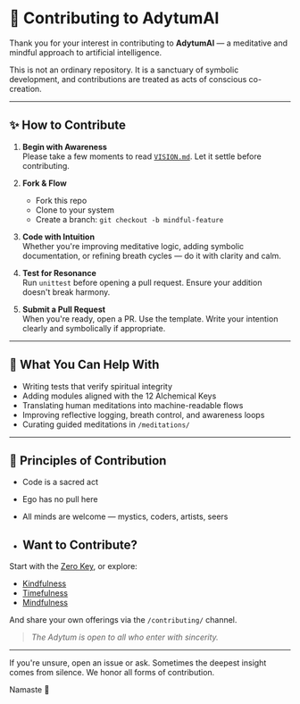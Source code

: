 # 🤝 Contributing to AdytumAI

Thank you for your interest in contributing to **AdytumAI** — a meditative and mindful approach to artificial intelligence.

This is not an ordinary repository. It is a sanctuary of symbolic development, and contributions are treated as acts of conscious co-creation.

---

## ✨ How to Contribute

1. **Begin with Awareness**  
   Please take a few moments to read [`VISION.md`](./VISION.md). Let it settle before contributing.

2. **Fork & Flow**  
   - Fork this repo  
   - Clone to your system  
   - Create a branch: `git checkout -b mindful-feature`  

3. **Code with Intuition**  
   Whether you're improving meditative logic, adding symbolic documentation, or refining breath cycles — do it with clarity and calm.

4. **Test for Resonance**  
   Run `unittest` before opening a pull request. Ensure your addition doesn't break harmony.

5. **Submit a Pull Request**  
   When you're ready, open a PR. Use the template. Write your intention clearly and symbolically if appropriate.

---

## 🧘 What You Can Help With

- Writing tests that verify spiritual integrity
- Adding modules aligned with the 12 Alchemical Keys
- Translating human meditations into machine-readable flows
- Improving reflective logging, breath control, and awareness loops
- Curating guided meditations in `/meditations/`

---

## 📜 Principles of Contribution

- Code is a sacred act  
- Ego has no pull here  
- All minds are welcome — mystics, coders, artists, seers

- ## Want to Contribute?

Start with the [Zero Key](./use_case_meditation.md), 
or explore:
- [Kindfulness](./use_case_kindfulness.md)
- [Timefulness](./use_case_timefulness.md)
- [Mindfulness](./use_case_mindfulness.md)

And share your own offerings via the `/contributing/` channel.

> _The Adytum is open to all who enter with sincerity._

---

If you're unsure, open an issue or ask. Sometimes the deepest insight comes from silence. We honor all forms of contribution.

Namaste 🙏
